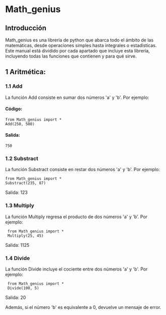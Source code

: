 # Math_genius
## Introducción
Math_genius es una librería de 
python que abarca todo el ámbito
de las matemáticas, desde 
operaciones simples hasta 
integrales o estadísticas. 
Este manual está dividido por 
cada apartado que incluye esta 
librería, incluyendo todas las 
funciones que contienen y para 
qué sirve.

## 1 Aritmética:
### 1.1 Add
La función Add consiste en sumar dos números
'a' y 'b'. Por ejemplo:

#### Código:
    
    from Math_genius import *
    Add(250, 500)

#### Salida: 
    750

### 1.2 Substract
La función Substract consiste en restar dos
números 'a' y 'b'. Por ejemplo:

    from Math_genius import *
    Substract(235, 87)

  Salida: 123

### 1.3 Multiply
La función Multiply regresa el producto de dos
números 'a' y 'b'. Por ejemplo:

     from Math_genius import *
     Multiply(25, 45)

   Salida: 1125

### 1.4 Divide
La función Divide incluye el cociente entre
dos números 'a' y 'b'. Por ejemplo:

     from Math_genius import *
     Divide(100, 5)

   Salida: 20
   
Además, si el número 'b' es equivalente a 0,
devuelve un mensaje de error.

##
    
    


